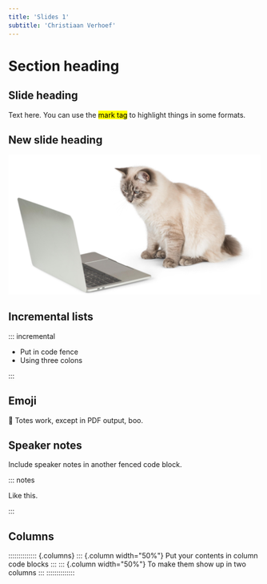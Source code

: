 ```yaml
---
title: 'Slides 1'
subtitle: 'Christiaan Verhoef'
---
```


# Section heading

## Slide heading

Text here. You can use the <mark>mark tag</mark> to highlight things in some formats.

## New slide heading

![](imgs/cat.png)

## Incremental lists

::: incremental

- Put in code fence
- Using three colons

:::

## Emoji

🤩 Totes work, except in PDF output, boo.

## Speaker notes

Include speaker notes in another fenced code block.

::: notes

Like this.

:::

## Columns

:::::::::::::: {.columns}
::: {.column width="50%"}
Put your contents in column code blocks
:::
::: {.column width="50%"}
To make them show up in two columns
:::
::::::::::::::